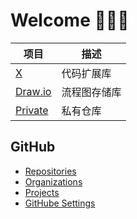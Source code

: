 # Welcome 👋👋👋

| 项目 | 描述 |
| ---- | --- |
| [X](https://github.com/JinsYin/x) | 代码扩展库 |
| [Draw.io](https://github.com/JinsYin/draw.io) | 流程图存储库 |
| [Private](https://github.com/jinsyin/private) | 私有仓库 |

## GitHub

- [Repositories](https://github.com/JinsYin?tab=repositories)
- [Organizations](https://github.com/settings/organizations)
- [Projects](https://github.com/JinsYin?tab=projects)
- [GitHube Settings](https://github.com/settings/profile)
